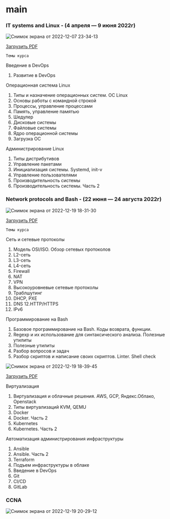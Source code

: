 # main

### IT systems and Linux - (4 апреля — 9 июня 2022г)

![Снимок экрана от 2022-12-07 23-34-13](https://user-images.githubusercontent.com/75438030/206289603-7bf1ec4d-0092-445f-888c-c4427131d79a.png)

[Загрузить PDF](https://github.com/alexnet123/main/blob/main/IT%20systems%20and%20Linux.pdf)

`Темы курса`

Введение в DevOps
1. Развитие в DevOps

Операционная система Linux
1. Типы и назначение операционных систем. ОС Linux
2. Основы работы с командной строкой
3. Процессы, управление процессами
4. Память, управление памятью
5. Шедулер
6. Дисковые системы
7. Файловые системы
8. Ядро операционной системы
9. Загрузка ОС

Администрирование Linux
1. Типы дистрибутивов
2. Управление пакетами
3. Инициализация системы. Systemd, init-v
4. Управление пользователями
5. Производительность системы
6. Производительность системы. Часть 2

### Network protocols and Bash - (22 июня — 24 августа 2022г)

![Снимок экрана от 2022-12-19 18-31-30](https://user-images.githubusercontent.com/75438030/208461411-8c5dc46d-2b62-4985-b363-0a85390fc178.png)

[Загрузить PDF](https://github.com/alexnet123/main/blob/main/Network%20protocols%20and%20Bash.pdf)

`Темы курса`

Сеть и сетевые протоколы
1. Модель OSI/ISO. Обзор сетевых протоколов
2. L2-сеть
3. L3-сеть
4. L4-сеть
5. Firewall
6. NAT
7. VPN
8. Высокоуровневые сетевые протоколы
9. Траблшутинг
10. DHCP, PXE
11. DNS
12.HTTP/HTTPS
13. IPv6

Программирование на Bash
1. Базовое программирование на Bash. Коды возврата, функции.
2. Regexp и их использование для синтаксического анализа. Полезные утилиты
3. Полезные утилиты
4. Разбор вопросов и задач
5. Разбор скриптов и написание своих скриптов. Linter. Shell check


![Снимок экрана от 2022-12-19 18-39-45](https://user-images.githubusercontent.com/75438030/208463289-c579dc87-fc14-451e-aa76-9f918bd415f3.png)

[Загрузить PDF](https://github.com/alexnet123/main/blob/main/Virtualization%2C%20automation%20and%20CI-CD.pdf)

Виртуализация
1. Виртуализация и облачные решения. AWS, GCP, Яндекс.Облако, Openstack
2. Типы виртуализаций KVM, QEMU
3. Docker
4. Docker. Часть 2
5. Kubernetes
6. Kubernetes. Часть 2

Автоматизация администрирования инфраструктуры
1. Ansible
2. Ansible. Часть 2
3. Terraform
4. Подъем инфраструктуры в облаке
5. Введение в DevOps
6. Git
7. CI/CD
8. GitLab

### CCNA  

![Снимок экрана от 2022-12-19 20-29-12](https://user-images.githubusercontent.com/75438030/208484736-e41860ff-055e-4cd2-98b6-6b9b174fc10f.png)

